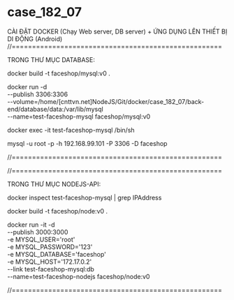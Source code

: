 # case_182_07

CÀI ĐẶT DOCKER (Chạy Web server, DB server) + ỨNG DỤNG LÊN THIẾT BỊ DI ĐỘNG (Android)
//====================================================

TRONG THƯ MỤC DATABASE:


docker build -t faceshop/mysql:v0 .

docker run  -d \
--publish 3306:3306 \
--volume=/home/[cnttvn.net]NodeJS/Git/docker/case_182_07/back-end/database/data:/var/lib/mysql \
--name=test-faceshop-mysql faceshop/mysql:v0

docker exec -it test-faceshop-mysql /bin/sh

mysql -u root -p -h 192.168.99.101 -P 3306 -D faceshop

//====================================================



//====================================================

TRONG THƯ MỤC NODEJS-API:

docker inspect test-faceshop-mysql | grep IPAddress

docker build -t faceshop/node:v0 .

docker run -it -d \
--publish 3000:3000 \
-e MYSQL_USER='root' \
-e MYSQL_PASSWORD='123' \
-e MYSQL_DATABASE='faceshop' \
-e MYSQL_HOST='172.17.0.2' \
--link test-faceshop-mysql:db \
--name=test-faceshop-nodejs faceshop/node:v0

//====================================================
